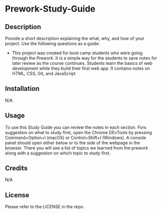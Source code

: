 # Prework-Study-Guide

## Description

Provide a short description explaining the what, why, and how of your project. Use the following questions as a guide:

- This project was created for boot camp students who were going through the Prework. It is a simple way for the students to save notes for later review as the course continues. Students learn the basics of web development while they build their first web app. It contains notes on HTML, CSS, Git, and JavaScript

## Installation

N/A

## Usage

To use this Study Guide you can review the notes in each section. Fors suggestion on what to study first, open the Chrome DEvTools by pressing  Command+Option+I (macOS) or Control+Shift+I (Windows). A console panel should open either below or to the side of the webpage in the browser. There you will see a list of topics we learned from the prework along with a suggestion on which topic to study first.

## Credits

N/A

## License

Please refer to the LICENSE in the repo.